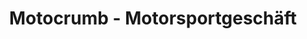 ---
title: "Motocrumb - Motorsportgeschäft"
url: /giessen/motocrumb-motorsportgeschaeft/
shop: Autoteile
---
